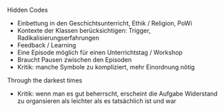 Hidden Codes
- Einbettung in den Geschichtsunterricht, Ethik / Religion, PoWi
- Kontexte der Klassen berücksichtigen: Trigger, Radikalisierungserfahrungen
- Feedback / Learning
- Eine Episode möglich für einen Unterrichtstag / Workshop
- Braucht Pausen zwischen den Episoden
- Kritik: manche Symbole zu kompliziert, mehr Einordnung nötig

Through the darkest times
- Kritik: wenn man es gut beherrscht, erscheint die Aufgabe Widerstand zu organsieren als leichter als es tatsächlich ist und war

